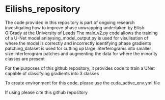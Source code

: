 # Eilishs_repository

The code provided in this repository is part of ongoing research investigating how to improve phase unwrapping undertaken by Eilish O'Grady at the University of Leeds
The main_v2.py code allows the training of a U-Net model
anlaysing_model_output.py is used for visulisation of where the model is correctly and incorrectly identifying phase gradients
patching_dataset is used for cutting up large interferograms into smaller size interferogram patches and augmenting the data for where the minority classes are present

For the purposes of this github repository, it provides code to train a UNet capable of classifying gradients into 3 classes

To create environment for this code, please use the cuda_active_env.yml file

If using please cite this github repository
